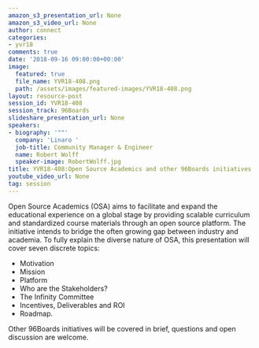 ```yaml
---
amazon_s3_presentation_url: None
amazon_s3_video_url: None
author: connect
categories:
- yvr18
comments: true
date: '2018-09-16 09:00:00+00:00'
image:
  featured: true
  file_name: YVR18-408.png
  path: /assets/images/featured-images/YVR18-408.png
layout: resource-post
session_id: YVR18-408
session_track: 96Boards
slideshare_presentation_url: None
speakers:
- biography: '""'
  company: 'Linaro '
  job-title: Community Manager & Engineer
  name: Robert Wolff
  speaker-image: RobertWolff.jpg
title: YVR18-408:Open Source Academics and other 96Boards initiatives
youtube_video_url: None
tag: session
---
```


Open Source Academics (OSA) aims to facilitate and expand the educational experience on a global stage by providing scalable curriculum and standardized course materials through an open source platform. The initiative intends to bridge the often growing gap between industry and academia. To fully explain the diverse nature of OSA, this presentation will cover seven discrete topics: 

- Motivation
- Mission
- Platform
- Who are the Stakeholders?
- The Infinity Committee
- Incentives, Deliverables and ROI
- Roadmap.

Other 96Boards initiatives will be covered in brief, questions and open discussion are welcome.